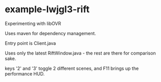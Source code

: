 # example-lwjgl3-rift

Experimenting with libOVR

Uses maven for dependency management.

Entry point is Client.java

Uses only the latest RiftWindow<nnnn>.java -  the rest are there for comparison sake.

keys '2' and '3' toggle 2 different scenes, and F11 brings up the performance HUD.
